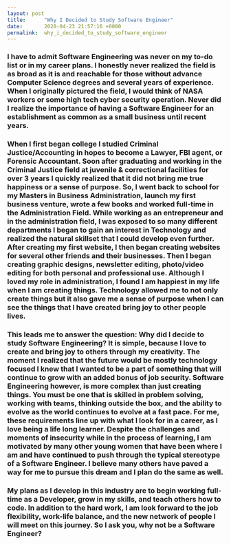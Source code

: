 ```yaml
---
layout: post
title:      "Why I Decided to Study Software Engineer"
date:       2020-04-23 21:57:16 +0000
permalink:  why_i_decided_to_study_software_engineer
---
```




### I have to admit Software Engineering was never on my to-do list or in my career plans. I honestly never realized the field is as broad as it is and reachable for those without advance Computer Science degrees and several years of experience. When I originally pictured the field, I would think of NASA workers or some high tech cyber security operation. Never did I realize the importance of having a Software Engineer for an establishment as common as a small business until recent years. 

### When I first began college I studied Criminal Justice/Accounting in hopes to become a Lawyer, FBI agent, or Forensic Accountant. Soon after graduating and working in the Criminal Justice field at juvenile & correctional facilities for over 3 years I quickly realized that it did not bring me true happiness or a sense of purpose. So, I went back to school for my Masters in Business Administration, launch my first business venture, wrote a few books and worked full-time in the Administration Field. While working as an entrepreneur and in the administration field, I was exposed to so many different departments I began to gain an interest in Technology and realized the natural skillset that I could develop even further. After creating my first website, I then began creating websites for several other friends and their businesses. Then I began creating graphic designs, newsletter editing, photo/video editing for both personal and professional use. Although I loved my role in administration, I found I am happiest in my life when I am creating things. Technology allowed me to not only create things but it also gave me a sense of purpose when I can see the things that I have created bring joy to other people lives. 

### This leads me to answer the question: Why did I decide to study Software Engineering? It is simple, because I love to create and bring joy to others through my creativity. The moment I realized that the future would be mostly technology focused I knew that I wanted to be a part of something that will continue to grow with an added bonus of job security. Software Engineering however, is more complex than just creating things. You must be one that is skilled in problem solving, working with teams, thinking outside the box, and the ability to evolve as the world continues to evolve at a fast pace. For me, these requirements line up with what I look for in a career, as I love being a life long learner. Despite the challenges and moments of insecurity while in the process of learning, I am motivated by many other young women that have been where I am and have continued to push through the typical stereotype of a Software Engineer. I believe many others have paved a way for me to pursue this dream and I plan do the same as well. 

### My plans as I develop in this industry are to begin working full-time as a Developer, grow in my skills, and teach others how to code. In addition to the hard work, I am look forward to the job flexibility, work-life balance, and the new network of people I will meet on this journey. So I ask you, why not be a Software Engineer?

